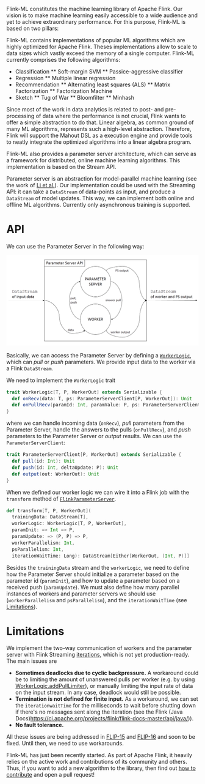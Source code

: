 Flink-ML constitutes the machine learning library of Apache Flink.
Our vision is to make machine learning easily accessible to a wide audience and yet to achieve extraordinary performance.
For this purpose, Flink-ML is based on two pillars:

Flink-ML contains implementations of popular ML algorithms which are highly optimized for Apache Flink.
Theses implementations allow to scale to data sizes which vastly exceed the memory of a single computer.
Flink-ML currently comprises the following algorithms:

* Classification
** Soft-margin SVM
** Passice-aggressive classifier
* Regression
** Multiple linear regression
* Recommendation
** Alternating least squares (ALS)
** Matrix Factorization
** Factorization Machine
* Sketch
** Tug of War
** Bloomfilter
** Minhash

Since most of the work in data analytics is related to post- and pre-processing of data where the performance is not crucial, Flink wants to offer a simple abstraction to do that.
Linear algebra, as common ground of many ML algorithms, represents such a high-level abstraction.
Therefore, Flink will support the Mahout DSL as a execution engine and provide tools to neatly integrate the optimized algorithms into a linear algebra program.

Flink-ML also provides a parameter server architecture, which can serve as a framework for distributed, online machine learning algorithms. This implementation is based on the Stream API. 

Parameter server is an abstraction for model-parallel machine learning (see the work of [Li et al.](https://doi.org/10.1145/2640087.2644155)).
Our implementation could be used with the Streaming API:
it can take a `DataStream` of data-points as input, and produce a `DataStream` of model updates. This way, we can implement both online and offline ML algorithms. Currently only asynchronous training is supported.


# API

We can use the Parameter Server in the following way:

![Parameter Server architecture](PS_figures.png)

Basically, we can access the Parameter Server by defining a [```WorkerLogic```](https://github.com/gaborhermann/flink-ps/blob/master/src/main/scala/hu/sztaki/ilab/ps/WorkerLogic.scala), which can *pull* or *push* parameters. We provide input data to the worker via a Flink ```DataStream```.

We need to implement the ```WorkerLogic``` trait
```scala
trait WorkerLogic[T, P, WorkerOut] extends Serializable {
  def onRecv(data: T, ps: ParameterServerClient[P, WorkerOut]): Unit
  def onPullRecv(paramId: Int, paramValue: P, ps: ParameterServerClient[P, WorkerOut]): Unit
}
```
where we can handle incoming data (`onRecv`), *pull* parameters from the Parameter Server, handle the answers to the pulls (`onPullRecv`), and *push* parameters to the Parameter Server or *output* results. We can use the ```ParameterServerClient```:
```scala
trait ParameterServerClient[P, WorkerOut] extends Serializable {
  def pull(id: Int): Unit
  def push(id: Int, deltaUpdate: P): Unit
  def output(out: WorkerOut): Unit
}
```

When we defined our worker logic we can wire it into a Flink job with the `transform` method of [```FlinkParameterServer```](src/main/scala/hu/sztaki/ilab/ps/FlinkParameterServer.scala).

```scala
def transform[T, P, WorkerOut](
  trainingData: DataStream[T],
  workerLogic: WorkerLogic[T, P, WorkerOut],
  paramInit: => Int => P,
  paramUpdate: => (P, P) => P,
  workerParallelism: Int,
  psParallelism: Int,
  iterationWaitTime: Long): DataStream[Either[WorkerOut, (Int, P)]]
```

Besides the `trainingData` stream and the `workerLogic`, we need to define how the Parameter Server should initialize a parameter based on the parameter id (`paramInit`), and how to update a parameter based on a received push (`paramUpdate`). We must also define how many parallel instances of workers and parameter servers we should use (`workerParallelism` and `psParallelism`), and the `iterationWaitTime` (see [Limitations](README.md#limitations)).

# Limitations

We implement the two-way communication of workers and the parameter server with Flink Streaming [iterations](https://ci.apache.org/projects/flink/flink-docs-release-1.3/dev/datastream_api.html#iterations), which is not yet production-ready. The main issues are
- **Sometimes deadlocks due to cyclic backpressure.** A workaround could be to limiting the amount of unanswered pulls per worker (e.g. by using [WorkerLogic.addPullLimiter](src/main/scala/hu/sztaki/ilab/ps/WorkerLogic.scala#L169)), or manually limiting the input rate of data on the input stream. In any case, deadlock would still be possible.
- **Termination is not defined for finite input.** As a workaround, we can set the `iterationwaitTime` for the milliseconds to wait before shutting down if there's no messages sent along the iteration (see the Flink (Java Docs)https://ci.apache.org/projects/flink/flink-docs-master/api/java/)).
- **No fault tolerance.**

All these issues are being addressed in [FLIP-15](https://cwiki.apache.org/confluence/pages/viewpage.action?pageId=66853132) and [FLIP-16](https://cwiki.apache.org/confluence/display/FLINK/FLIP-16%3A+Loop+Fault+Tolerance) and soon to be fixed. Until then, we need to use workarounds.



Flink-ML has just been recently started.
As part of Apache Flink, it heavily relies on the active work and contributions of its community and others.
Thus, if you want to add a new algorithm to the library, then find out [how to contribute]((http://flink.apache.org/how-to-contribute.html)) and open a pull request!

